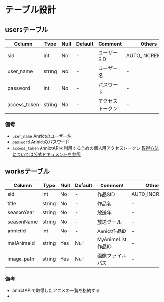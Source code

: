 # テーブル設計

## usersテーブル

| Column       | Type   | Null | Default | Comment          | Others         |
| ------------ | ------ | ---- | ------- | ---------------- | -------------- |
| sid          | int    | No   | -       | ユーザーSID      | AUTO_INCREMENT |
| user_name    | string | No   | -       | ユーザー名       | -              |
| password     | int    | No   | -       | パスワード       | -              |
| access_token | string | No   | -       | アクセストークン | -              |

### 備考

- `user_name`
    Annictのユーザー名
- `password`
    Annictのパスワード
- `access_token`
    AnnictAPIを利用するための個人用アクセストークン
    [取得方法については公式ドキュメントを参照](https://developers.annict.com/docs/authentication/personal-access-token)

## worksテーブル

| Column     | Type   | Null | Default | Comment           | Others         |
| ---------- | ------ | ---- | ------- | ----------------- | -------------- |
| sid        | int    | No   | -       | 作品SID           | AUTO_INCREMENT |
| title      | string | No   | -       | 作品名            | -              |
| seasonYear | string | No   | -       | 放送年            | -              |
| seasonName | string | No   | -       | 放送クール        | -              |
| annictId   | int    | No   | -       | Annict作品ID      | -              |
| malAnimeId | string | Yes  | Null    | MyAnimeList作品ID | -              |
| image_path | string | Yes  | Null    | 画像ファイルパス  | -              |


### 備考
- annictAPIで取得したアニメの一覧を格納する
- 